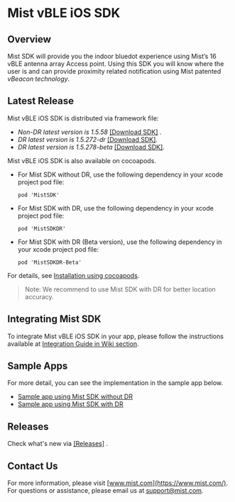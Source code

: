 # Mist vBLE iOS SDK

## Overview
Mist SDK will provide you the indoor bluedot experience using Mist’s 16 vBLE antenna array Access point. Using this SDK you will know where the user is and can provide proximity related notification using Mist patented *vBeacon technology*.

## Latest Release

Mist vBLE iOS SDK is distributed via framework file:            

- *Non-DR latest version is 1.5.58* [[Download SDK]](https://github.com/mistsys/mist-vble-ios-sdk/tree/master/Frameworks/1.5.58) .  
- *DR latest version is 1.5.272-dr* [[Download SDK]](https://github.com/mistsys/mist-vble-ios-sdk/tree/dr2/Frameworks/1.5.272-dr).  
- *DR latest version is 1.5.278-beta* [[Download SDK]](https://github.com/mistsys/mist-vble-ios-sdk/tree/dr2-beta/Frameworks/1.5.278-beta).

Mist vBLE iOS SDK is also available on cocoapods.

- For Mist SDK without DR, use the following dependency in your xcode project pod file:               

  ``` pod 'MistSDK'  ```      
  
- For Mist SDK with DR, use the following dependency in your xcode project pod file:          

   ```pod 'MistSDKDR' ```    
   
- For Mist SDK with DR (Beta version), use the following dependency in your xcode project pod file:          

   ```pod 'MistSDKDR-Beta' ``` 
   
For details, see [Installation using cocoapods](https://github.com/mistsys/mist-vble-ios-sdk/wiki#installation-using-cocoa-pods).         

> Note: We recommend to use Mist SDK with DR for better location accuracy.


## Integrating Mist SDK
To integrate Mist vBLE iOS SDK in your app, please follow the instructions available at [Integration Guide in Wiki section](https://github.com/mistsys/mist-vble-ios-sdk/wiki).  

## Sample Apps 
For more detail, you can see the implementation in the sample app below.    
* [Sample app using Mist SDK without DR](https://github.com/mistsys/mist-vble-ios-sdk/tree/master/DemoApp)    
* [Sample app using Mist SDK with DR](https://github.com/mistsys/mist-vble-ios-sdk/tree/dr2/DemoApp)      


## Releases   
Check what's new via [[Releases]](https://github.com/mistsys/mist-vble-ios-sdk/releases) .  

## Contact Us
For more information, please visit [www.mist.com](https://www.mist.com/). For questions or assistance, please email us at support@mist.com.
